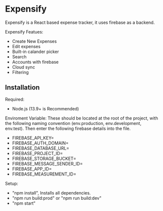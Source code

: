 # Expensify

Expensify is a React based expense tracker, it uses firebase as a backend. 

Expensify Featues:
- Create New Expenses
- Edit expenses
- Built-in calander picker
- Search
- Accounts with firebase
- Cloud sync
- Filtering

## Installation 

Required:
- Node.js (13.9+ is Recommended)

Enviroment Variable:
These should be located at the root of the project, with the following naming convention (env.production, env.development, env.test). Then enter the following firebase details into the file.

- FIREBASE_API_KEY=
- FIREBASE_AUTH_DOMAIN=
- FIREBASE_DATABASE_URL=
- FIREBASE_PROJECT_ID=
- FIREBASE_STORAGE_BUCKET=
- FIREBASE_MESSAGE_SENDER_ID=
- FIREBASE_APP_ID=
- FIREBASE_MEASUREMENT_ID=

Setup:
- "npm install", Installs all dependencies.
- "npm run build:prod" or "npm run build:dev"
- "npm start"
